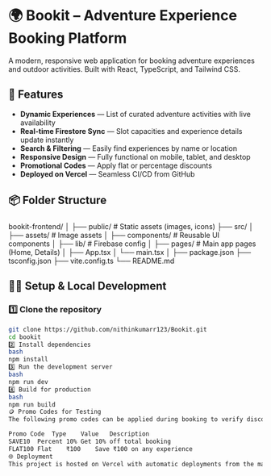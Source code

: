 # 🌍 Bookit – Adventure Experience Booking Platform

A modern, responsive web application for booking adventure experiences and outdoor activities. Built with React, TypeScript, and Tailwind CSS.

## 🚀 Features

- **Dynamic Experiences** — List of curated adventure activities with live availability
- **Real-time Firestore Sync** — Slot capacities and experience details update instantly
- **Search & Filtering** — Easily find experiences by name or location
- **Responsive Design** — Fully functional on mobile, tablet, and desktop
- **Promotional Codes** — Apply flat or percentage discounts
- **Deployed on Vercel** — Seamless CI/CD from GitHub

## 📦 Folder Structure

###
bookit-frontend/
│
├── public/                # Static assets (images, icons)
├── src/
│   ├── assets/            # Image assets
│   ├── components/        # Reusable UI components
│   ├── lib/               # Firebase config
│   ├── pages/             # Main app pages (Home, Details)
│   ├── App.tsx
│   └── main.tsx
│
├── package.json
├── tsconfig.json
├── vite.config.ts
└── README.md


## 🧑‍💻 Setup & Local Development

### 1️⃣ Clone the repository
```bash
git clone https://github.com/nithinkumarr123/Bookit.git
cd bookit
2️⃣ Install dependencies
bash
npm install
3️⃣ Run the development server
bash
npm run dev
4️⃣ Build for production
bash
npm run build
🪙 Promo Codes for Testing
The following promo codes can be applied during booking to verify discount logic:

Promo Code	Type	Value	Description
SAVE10	Percent	10%	Get 10% off total booking
FLAT100	Flat	₹100	Save ₹100 on any experience
🌐 Deployment
This project is hosted on Vercel with automatic deployments from the main branch.
